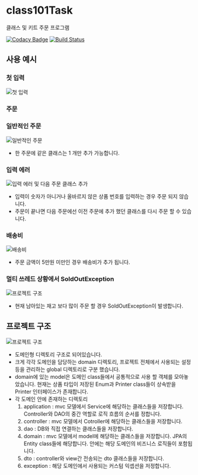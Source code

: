 # class101Task

클래스 및 키트 주문 프로그램

[![Codacy Badge](https://api.codacy.com/project/badge/Grade/0bd7e290e7b145dbb59485bdeb811ccd)](https://app.codacy.com/gh/jungguji/class101Task?utm_source=github.com&utm_medium=referral&utm_content=jungguji/class101Task&utm_campaign=Badge_Grade)
[![Build Status](https://travis-ci.org/jungguji/class101Task.svg?branch=main)](https://travis-ci.org/jungguji/class101Task)

## 사용 예시

### 첫 입력

![첫 입력](src/main/resources/images/첫_입력.gif)

### 주문

### 일반적인 주문

![일반적인 주문](src/main/resources/images/주문_1.gif)

* 한 주문에 같은 클래스는 1 개만 추가 가능합니다.

### 입력 에러

![입력 에러 및 다음 주문 클래스 추가](src/main/resources/images/에러_및_다음주문클래스.gif)

* 입력이 숫자가 아니거나 올바르지 않은 상품 번호를 입력하는 경우 주문 되지 않습니다.
* 주문이 끝나면 다음 주문에선 이전 주문에 추가 했던 클래스를 다시 주문 할 수 있습니다.

### 배송비

![배송비](src/main/resources/images/주문_배송비.gif)

* 주문 금액이 5만원 미만인 경우 배송비가 추가 됩니다.

### 멀티 쓰레드 상황에서 SoldOutException

![프로젝트 구조](src/main/resources/images/멀티스레드_익셉션.PNG)

* 현재 남아있는 재고 보다 많이 주문 할 경우 SoldOutException이 발생합니다.

## 프로젝트 구조

![프로젝트 구조](src/main/resources/images/프로젝트구조.PNG)

* 도메인형 디렉토리 구조로 되어있습니다.
* 크게 각각 도메인을 담당하는 domain 디렉토리, 프로젝트 전체에서 사용되는 설정등을 관리하는 global 디렉토리로 구분 했습니다.
* domain에 있는 model은 도메인 class들에서 공통적으로 사용 할 객체를 모아놓았습니다. 
현재는 상품 타입이 저장된 Enum과 Printer class들이 상속받을 Printer 인터페이스가 존재합니다.
* 각 도메인 안에 존재하는 디렉토리
    1. application : mvc 모델에서 Service에 해당하는 클래스들을 저장합니다. Controller와 DAO의 중간 역할로 로직 흐름의 순서를 정합니다.
    2. controller : mvc 모델에서 Cotroller에 해당하는 클래스들을 저장합니다.
    3. dao : DB와 직접 연결하는 클래스들을 저장합니다.
    4. domain : mvc 모델에서 model에 해당하는 클래스들을 저장합니다. JPA의 Entity class들에 해당합니다. 안에는 해당 도메인의 비즈니스 로직들이 포함됩니다.
    5. dto : controller와 view간 전송되는 dto 클래스들을 저장합니다.
    6. exception : 해당 도메인에서 사용되는 커스텀 익셉션을 저정합니다.